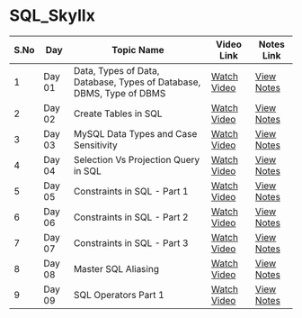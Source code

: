 # SQL_Skyllx

| S.No | Day     | Topic Name                                        | Video Link                                                                 | Notes Link                                                                 |
|------|---------|---------------------------------------------------|----------------------------------------------------------------------------|------------------------------------------------------------------------------|
| 1    | Day 01  | Data, Types of Data, Database, Types of Database, DBMS, Type of DBMS | [Watch Video](https://youtu.be/D9UvdFzixGA?si=hQb_j2INavsS5NSA)            | [View Notes](https://docs.google.com/document/d/1n09IrUBc6ATmU7ohJLxGV5VdBUFdMaPsbLvHHPUs0cY/edit?tab=t.0) |
| 2    | Day 02  | Create Tables in SQL                              | [Watch Video](https://youtu.be/YKMh7HYcnzg?si=FuPSmke3kukiRrZd)            | [View Notes](https://docs.google.com/document/d/1gYoIJh3UF9TVPthCgHxYzqrE_ZLnQqBmCdAvIa_3KsM/edit?tab=t.0)                                                             |
| 3    | Day 03  | MySQL Data Types and Case Sensitivity             | [Watch Video](https://youtu.be/UPAL9D2f4UM?si=xVaAun-n_mN87iqr)            | [View Notes](#)                                                             |
| 4    | Day 04  | Selection Vs Projection Query in SQL              | [Watch Video](https://youtu.be/_JbCbzR7KtE?si=rqqDbIOkdQnsAgSt)            | [View Notes](#)                                                             |
| 5    | Day 05  | Constraints in SQL - Part 1                       | [Watch Video](https://youtu.be/1D38t0sNr1o?si=fURNlmoAikubcbBU)            | [View Notes](#)                                                             |
| 6    | Day 06  | Constraints in SQL - Part 2                       | [Watch Video](https://youtu.be/FoEr_jQtPXo?si=H3yTrBeUZlgMV6R6)            | [View Notes](#)                                                             |
| 7    | Day 07  | Constraints in SQL - Part 3                       | [Watch Video](https://youtu.be/FdNMe8-gYn0?si=AmHgOYdMh6gNQgco)            | [View Notes](#)                                                             |
| 8    | Day 08  | Master SQL Aliasing                               | [Watch Video](https://youtu.be/_3MBMi0dZNw?si=kuI3D5Q578nRIp-R)            | [View Notes](#)                                                             |
| 9    | Day 09  | SQL Operators Part 1                              | [Watch Video](https://youtu.be/Ae00jcEpZfw?si=ZMNydNAerYaSv6Ub)            | [View Notes](#)                                                             |
